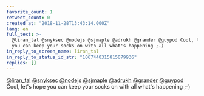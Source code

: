 ```yaml
---
favorite_count: 1
retweet_count: 0
created_at: "2018-11-28T13:43:14.000Z"
lang: en
full_text: >-
  @liran_tal @snyksec @nodejs @sjmaple @adrukh @grander @guypod Cool, let's hope
  you can keep your socks on with all what's happening ;-)
in_reply_to_screen_name: liran_tal
in_reply_to_status_id_str: "1067440315815079936"
replies: []
---
```


[@liran_tal](https://twitter.com/liran_tal)
[@snyksec](https://twitter.com/snyksec) [@nodejs](https://twitter.com/nodejs)
[@sjmaple](https://twitter.com/sjmaple) [@adrukh](https://twitter.com/adrukh)
[@grander](https://twitter.com/grander) [@guypod](https://twitter.com/guypod)
Cool, let's hope you can keep your socks on with all what's happening ;-)
